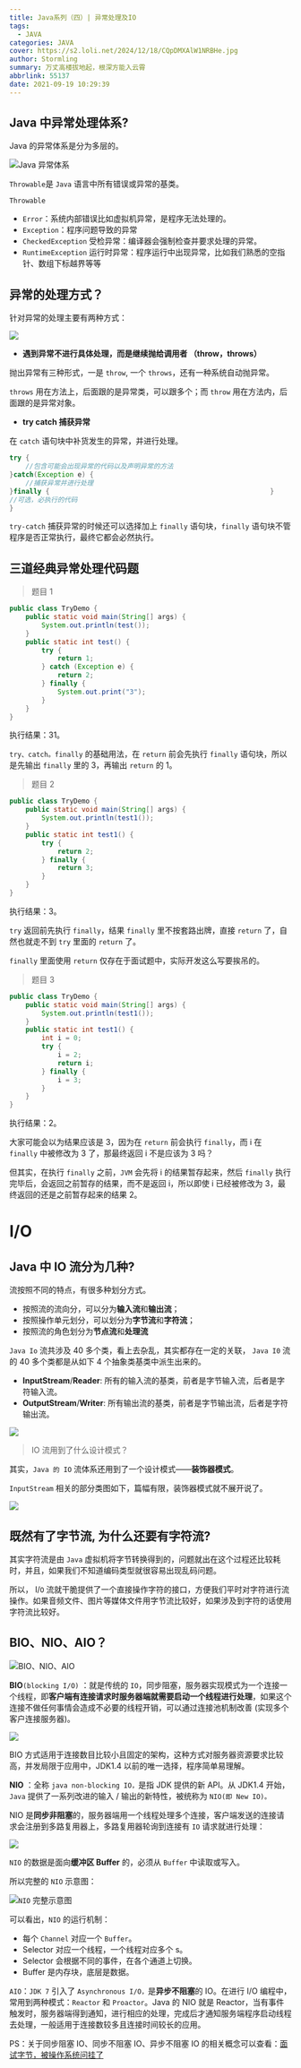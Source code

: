 ```yaml
---
title: Java系列（四）| 异常处理及IO
tags:
  - JAVA
categories: JAVA
cover: https://s2.loli.net/2024/12/18/CQpDMXAlW1NRBHe.jpg
author: Stormling
summary: 万丈高楼拔地起，根深方能入云霄
abbrlink: 55137
date: 2021-09-19 10:29:39
---
```

## Java 中异常处理体系?

Java 的异常体系是分为多层的。

![](https://gcore.jsdelivr.net/gh/lingzhexi/blogImage/img/2022/03/202203031644491.png)Java 异常体系

`Throwable`是 `Java` 语言中所有错误或异常的基类。

`Throwable` 

- `Error`：系统内部错误比如虚拟机异常，是程序无法处理的。
-  `Exception`：程序问题导致的异常
  - `CheckedException` 受检异常：编译器会强制检查并要求处理的异常。
  - `RuntimeException` 运行时异常：程序运行中出现异常，比如我们熟悉的空指针、数组下标越界等等

## 异常的处理方式？

针对异常的处理主要有两种方式：

![](https://gcore.jsdelivr.net/gh/lingzhexi/blogImage/img/2022/03/202203031644904.png)

* **遇到异常不进行具体处理，而是继续抛给调用者 （throw，throws）**

抛出异常有三种形式，一是 `throw`, 一个 `throws`，还有一种系统自动抛异常。

`throws` 用在方法上，后面跟的是异常类，可以跟多个；而 `throw` 用在方法内，后面跟的是异常对象。

* **try catch 捕获异常**

在 `catch` 语句块中补货发生的异常，并进行处理。

```java
try {
    //包含可能会出现异常的代码以及声明异常的方法
}catch(Exception e) {
    //捕获异常并进行处理
}finally {                                                       }
//可选，必执行的代码
}
```

`try-catch` 捕获异常的时候还可以选择加上 `finally` 语句块，`finally` 语句块不管程序是否正常执行，最终它都会必然执行。

## 三道经典异常处理代码题

> 题目 1

```java
public class TryDemo {
    public static void main(String[] args) {
        System.out.println(test());
    }
    public static int test() {
        try {
            return 1;
        } catch (Exception e) {
            return 2;
        } finally {
            System.out.print("3");
        }
    }
}
```

执行结果：31。

`try、catch。finally` 的基础用法，在 `return` 前会先执行 `finally` 语句块，所以是先输出 `finally` 里的 3，再输出 `return` 的 1。

> 题目 2

```java
public class TryDemo {
    public static void main(String[] args) {
        System.out.println(test1());
    }
    public static int test1() {
        try {
            return 2;
        } finally {
            return 3;
        }
    }
}
```

执行结果：3。

`try` 返回前先执行 `finally`，结果 `finally` 里不按套路出牌，直接 `return` 了，自然也就走不到 `try` 里面的 `return` 了。

`finally` 里面使用 `return` 仅存在于面试题中，实际开发这么写要挨吊的。

> 题目 3

```java
public class TryDemo {
    public static void main(String[] args) {
        System.out.println(test1());
    }
    public static int test1() {
        int i = 0;
        try {
            i = 2;
            return i;
        } finally {
            i = 3;
        }
    }
}
```

执行结果：2。

大家可能会以为结果应该是 3，因为在 `return` 前会执行 `finally`，而 i 在 `finally` 中被修改为 3 了，那最终返回 i 不是应该为 3 吗？

但其实，在执行 `finally` 之前，`JVM` 会先将 i 的结果暂存起来，然后 `finally` 执行完毕后，会返回之前暂存的结果，而不是返回 i，所以即使 i 已经被修改为 3，最终返回的还是之前暂存起来的结果 2。

I/O
===

## Java 中 IO 流分为几种?

流按照不同的特点，有很多种划分方式。

* 按照流的流向分，可以分为**输入流**和**输出流**；
* 按照操作单元划分，可以划分为**字节流**和**字符流**；
* 按照流的角色划分为**节点流**和**处理流**

`Java Io` 流共涉及 40 多个类，看上去杂乱，其实都存在一定的关联， `Java I0` 流的 40 多个类都是从如下 4 个抽象类基类中派生出来的。

* **InputStream**/**Reader**: 所有的输入流的基类，前者是字节输入流，后者是字符输入流。
* **OutputStream**/**Writer**: 所有输出流的基类，前者是字节输出流，后者是字符输出流。

![](https://gcore.jsdelivr.net/gh/lingzhexi/blogImage/img/2022/03/202203031644073.jpeg) 

> IO 流用到了什么设计模式？

其实，`Java 的 IO` 流体系还用到了一个设计模式——**装饰器模式**。

`InputStream` 相关的部分类图如下，篇幅有限，装饰器模式就不展开说了。

![](https://gcore.jsdelivr.net/gh/lingzhexi/blogImage/img/2022/03/202203031644242.png)

## 既然有了字节流, 为什么还要有字符流?

其实字符流是由 `Java` 虚拟机将字节转换得到的，问题就出在这个过程还比较耗时，并且，如果我们不知道编码类型就很容易出现乱码问题。

所以， I/`O`  流就干脆提供了一个直接操作字符的接口，方便我们平时对字符进行流操作。如果音频文件、图片等媒体文件用字节流比较好，如果涉及到字符的话使用字符流比较好。

## BIO、NIO、AIO？

![](https://gcore.jsdelivr.net/gh/lingzhexi/blogImage/img/2022/03/202203031644132.png)BIO、NIO、AIO

**BIO**`(blocking I/O)` ：就是传统的 `IO`，同步阻塞，服务器实现模式为一个连接一个线程，即**客户端有连接请求时服务器端就需要启动一个线程进行处理**，如果这个连接不做任何事情会造成不必要的线程开销，可以通过连接池机制改善 (实现多个客户连接服务器)。

![](https://gcore.jsdelivr.net/gh/lingzhexi/blogImage/img/2022/03/202203031644898.png) 

BIO 方式适用于连接数目比较小且固定的架构，这种方式对服务器资源要求比较高，并发局限于应用中，JDK1.4 以前的唯一选择，程序简单易理解。

**NIO** ：全称 `java non-blocking IO，`是指 JDK 提供的新 API。从 JDK1.4 开始，`Java` 提供了一系列改进的输入 / 输出的新特性，被统称为 `NIO(即 New IO)。`

NIO 是**同步非阻塞**的，服务器端用一个线程处理多个连接，客户端发送的连接请求会注册到多路复用器上，多路复用器轮询到连接有 `IO` 请求就进行处理：

![](https://gcore.jsdelivr.net/gh/lingzhexi/blogImage/img/2022/03/202203031644133.png)

`NIO` 的数据是面向**缓冲区 Buffer** 的，必须从 `Buffer` 中读取或写入。

所以完整的 `NIO` 示意图：

![](https://gcore.jsdelivr.net/gh/lingzhexi/blogImage/img/2022/03/202203031644272.png)`NIO` 完整示意图

可以看出，`NIO` 的运行机制：

* 每个 `Channel` 对应一个 `Buffer`。
* Selector 对应一个线程，一个线程对应多个 s。
* Selector 会根据不同的事件，在各个通道上切换。
* Buffer 是内存块，底层是数据。

`AIO`：`JDK 7` 引入了 `Asynchronous I/O，`是**异步不阻塞**的 IO。在进行 I/O 编程中，常用到两种模式：`Reactor` 和 `Proactor`。Java 的 NIO 就是 Reactor，当有事件触发时，服务器端得到通知，进行相应的处理，完成后才通知服务端程序启动线程去处理，一般适用于连接数较多且连接时间较长的应用。

PS：关于同步阻塞 IO、同步不阻塞 IO、异步不阻塞 IO 的相关概念可以查看：[面试字节，被操作系统问挂了](https://mp.weixin.qq.com/s?__biz=MzkwODE5ODM0Ng==&mid=2247488406&idx=1&sn=93e2435b319c42497a4efa966ddc9237&scene=21#wechat_redirect)
